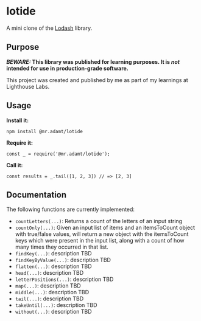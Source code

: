 # lotide

A mini clone of the [Lodash](https://lodash.com) library.

## Purpose

**_BEWARE:_ This library was published for learning purposes. It is _not_ intended for use in production-grade software.**

This project was created and published by me as part of my learnings at Lighthouse Labs. 

## Usage

**Install it:**

`npm install @mr.adamt/lotide`

**Require it:**

`const _ = require('@mr.adamt/lotide');`

**Call it:**

`const results = _.tail([1, 2, 3]) // => [2, 3]`

## Documentation

The following functions are currently implemented:

* `countLetters(...)`: Returns a count of the letters of an input string
* `countOnly(...)`: Given an input list of items and an itemsToCount object with true/false values, will return a new object with the itemsToCount keys which were present in the input list, along with a count of how many times they occurred in that list.
* `findKey(...)`: description TBD
* `findKeyByValue(...)`: description TBD
* `flatten(...)`: description TBD
* `head(...)`: description TBD
* `letterPositions(...)`: description TBD
* `map(...)`: description TBD
* `middle(...)`: description TBD
* `tail(...)`: description TBD
* `takeUntil(...)`: description TBD
* `without(...)`: description TBD
